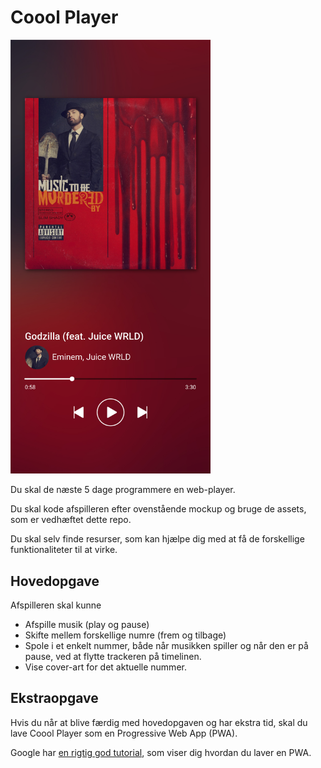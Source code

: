 # Coool Player

<img src="test_2.jpg" width="320" alt="Coool Player mockup">

Du skal de næste 5 dage programmere en web-player.

Du skal kode afspilleren efter ovenstående mockup og bruge de assets, som er vedhæftet dette repo.

Du skal selv finde resurser, som kan hjælpe dig med at få de forskellige funktionaliteter til at virke.

## Hovedopgave
Afspilleren skal kunne

* Afspille musik (play og pause)
* Skifte mellem forskellige numre (frem og tilbage)
* Spole i et enkelt nummer, både når musikken spiller og når den er på pause, ved at flytte trackeren på timelinen.
* Vise cover-art for det aktuelle nummer.

## Ekstraopgave
Hvis du når at blive færdig med hovedopgaven og har ekstra tid, skal du lave Coool Player som en Progressive Web App (PWA).

Google har [en rigtig god tutorial](https://codelabs.developers.google.com/codelabs/your-first-pwapp/#0), som viser dig hvordan du laver en PWA.
